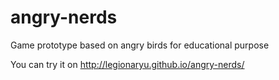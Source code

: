 # angry-nerds
Game prototype based on angry birds for educational purpose

You can try it on http://legionaryu.github.io/angry-nerds/
